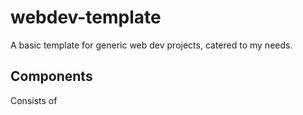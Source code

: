 # webdev-template
A basic template for generic web dev projects, catered to my needs.

## Components
Consists of 
